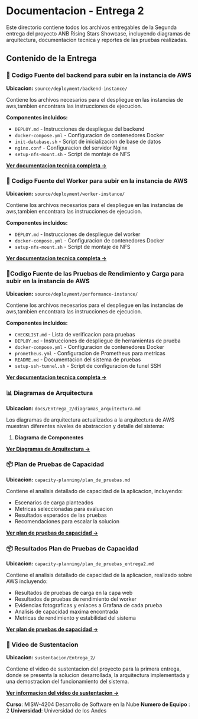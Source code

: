 # Documentacion - Entrega 2

Este directorio contiene todos los archivos entregables de la Segunda entrega del proyecto ANB Rising Stars Showcase, incluyendo diagramas de arquitectura, documentacion tecnica y reportes de las pruebas realizadas.

## Contenido de la Entrega

### 📄 Codigo Fuente del backend para subir en la instancia de AWS
**Ubicacion:** `source/deployment/backend-instance/`

Contiene los archivos necesarios para el despliegue en las instancias de aws,tambien encontrara las instrucciones de ejecucion.

**Componentes incluidos:**
- `DEPLOY.md` - Instrucciones de despliegue del backend
- `docker-compose.yml` - Configuracion de contenedores Docker
- `init-database.sh` - Script de inicializacion de base de datos
- `nginx.conf` - Configuracion del servidor Nginx
- `setup-nfs-mount.sh` - Script de montaje de NFS

**[Ver documentacion tecnica completa →](../../source/deployment/backend-instance/DEPLOY.md)**

### 📄 Codigo Fuente del Worker para subir en la instancia de AWS
**Ubicacion:** `source/deployment/worker-instance/`

Contiene los archivos necesarios para el despliegue en las instancias de aws,tambien encontrara las instrucciones de ejecucion.

**Componentes incluidos:**
- `DEPLOY.md` - Instrucciones de despliegue del worker
- `docker-compose.yml` - Configuracion de contenedores Docker
- `setup-nfs-mount.sh` - Script de montaje de NFS

**[Ver documentacion tecnica completa →](../../source/deployment/worker-instance/DEPLOY.md)**

### 🧪Codigo Fuente de las Pruebas de Rendimiento y Carga para subir en la instancia de AWS
**Ubicacion:** `source/deployment/performance-instance/`

Contiene los archivos necesarios para el despliegue en las instancias de aws,tambien encontrara las instrucciones de ejecucion.

**Componentes incluidos:**
- `CHECKLIST.md` - Lista de verificacion para pruebas
- `DEPLOY.md` - Instrucciones de despliegue de herramientas de prueba
- `docker-compose.yml` - Configuracion de contenedores Docker
- `prometheus.yml` - Configuracion de Prometheus para metricas
- `README.md` - Documentacion del sistema de pruebas
- `setup-ssh-tunnel.sh` - Script de configuracion de tunel SSH

**[Ver documentacion tecnica completa →](../../source/deployment/performance-instance/DEPLOY.md)**

### 📊 Diagramas de Arquitectura
**Ubicacion:** `docs/Entrega_2/diagramas_arquitectura.md`

Los diagramas de arquitectura actualizados a la arquitectura de AWS muestran diferentes niveles de abstraccion y detalle del sistema:

1. **Diagrama de Componentes**

**[Ver Diagramas de Arquitectura →](diagramas_arquitectura.md)**

### 📦 Plan de Pruebas de Capacidad
**Ubicacion:** `capacity-planning/plan_de_pruebas.md`

Contiene el analisis detallado de capacidad de la aplicacion, incluyendo:
- Escenarios de carga planteados
- Metricas seleccionadas para evaluacion
- Resultados esperados de las pruebas
- Recomendaciones para escalar la solucion

**[Ver plan de pruebas de capacidad →](../../capacity-planning/plan_de_pruebas.md)**

### 📦 Resultados Plan de Pruebas de Capacidad
**Ubicacion:** `capacity-planning/plan_de_pruebas_entrega2.md`

Contiene el analisis detallado de capacidad de la aplicacion, realizado sobre AWS incluyendo:
- Resultados de pruebas de carga en la capa web
- Resultados de pruebas de rendimiento del worker
- Evidencias fotograficas y enlaces a Grafana de cada prueba
- Analisis de capacidad maxima encontrada
- Metricas de rendimiento y estabilidad del sistema

**[Ver plan de pruebas de capacidad →](../../capacity-planning/plan_de_pruebas_entrega2.md)**

### 🎥 Video de Sustentacion
**Ubicacion:** `sustentacion/Entrega_2/`

Contiene el video de sustentacion del proyecto para la primera entrega, donde se presenta la solucion desarrollada, la arquitectura implementada y una demostracion del funcionamiento del sistema.

**[Ver informacion del video de sustentacion →]()**

**Curso**: MISW-4204 Desarrollo de Software en la Nube
**Numero de Equipo** : 2
**Universidad**: Universidad de los Andes
